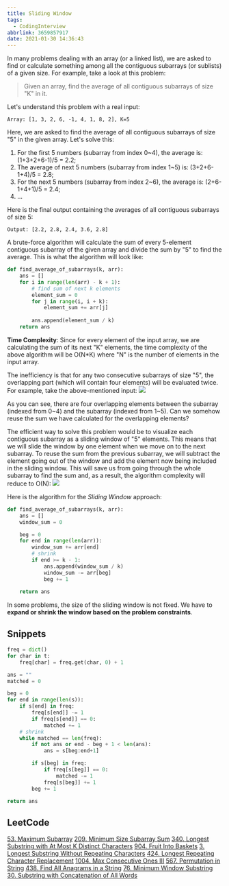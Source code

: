 ```yaml
---
title: Sliding Window
tags:
  - CodingInterview
abbrlink: 3659857917
date: 2021-01-30 14:36:43
---
```

In many problems dealing with an array (or a linked list), we are asked to find or calculate something among all the contiguous subarrays (or sublists) of a given size. For example, take a look at this problem:
> Given an array, find the average of all contiguous subarrays of size "K" in it.

Let's understand this problem with a real input:
```text
Array: [1, 3, 2, 6, -1, 4, 1, 8, 2], K=5
```

Here, we are asked to find the average of all contiguous subarrays of size "5" in the given array. Let's solve this:
1. For the first 5 numbers (subarray from index 0~4), the average is: (1+3+2+6-1)/5 = 2.2;
2. The average of next 5 numbers (subarray from index 1~5) is: (3+2+6-1+4)/5 = 2.8;
3. For the next 5 numbers (subarray from index 2~6), the average is: (2+6-1+4+1)/5 = 2.4;
4. ...

Here is the final output containing the averages of all contiguous subarrays of size 5:
```text
Output: [2.2, 2.8, 2.4, 3.6, 2.8]
```
<!--more-->
A brute-force algorithm will calculate the sum of every 5-element contiguous subarray of the given array and divide the sum by "5" to find the average. This is what the algorithm will look like:
```python
def find_average_of_subarrays(k, arr):
    ans = []
    for i in range(len(arr) - k + 1):
        # find sum of next k elements
        element_sum = 0
        for j in range(i, i + k):
            element_sum += arr[j]
        
        ans.append(element_sum / k)
    return ans
```

**Time Complexity**: Since for every element of the input array, we are calculating the sum of its next "K" elements, the time complexity of the above algorithm will be O(N\*K) where "N" is the number of elements in the input array.

The inefficiency is that for any two consecutive subarrays of size "5", the overlapping part (which will contain four elements) will be evaluated twice. For example, take the above-mentioned input:
![](https://raw.githubusercontent.com/necusjz/p/master/CodingInterview/educative/00.png)

As you can see, there are four overlapping elements between the subarray (indexed from 0\~4) and the subarray (indexed from 1\~5). Can we somehow reuse the sum we have calculated for the overlapping elements?

The efficient way to solve this problem would be to visualize each contiguous subarray as a sliding window of "5" elements. This means that we will slide the window by one element when we move on to the next subarray. To reuse the sum from the previous subarray, we will subtract the element going out of the window and add the element now being included in the sliding window. This will save us from going through the whole subarray to find the sum and, as a result, the algorithm complexity will reduce to O(N):
![](https://raw.githubusercontent.com/necusjz/p/master/CodingInterview/educative/01.png)

Here is the algorithm for the _Sliding Window_ approach:
```python
def find_average_of_subarrays(k, arr):
    ans = []
    window_sum = 0

    beg = 0
    for end in range(len(arr)):
        window_sum += arr[end]
        # shrink
        if end >= k - 1:
            ans.append(window_sum / k)
            window_sum -= arr[beg]
            beg += 1
    
    return ans
```

In some problems, the size of the sliding window is not fixed. We have to **expand or shrink the window based on the problem constraints**.

## Snippets
```python
freq = dict()
for char in t:
    freq[char] = freq.get(char, 0) + 1

ans = ""
matched = 0

beg = 0
for end in range(len(s)):
    if s[end] in freq:
        freq[s[end]] -= 1
        if freq[s[end]] == 0:
            matched += 1
    # shrink
    while matched == len(freq):
        if not ans or end - beg + 1 < len(ans):
            ans = s[beg:end+1]

        if s[beg] in freq:
            if freq[s[beg]] == 0:
                matched -= 1
            freq[s[beg]] += 1
        beg += 1

return ans
```

## LeetCode
[53. Maximum Subarray](https://leetcode.com/problems/maximum-subarray/)
[209. Minimum Size Subarray Sum](https://leetcode.com/problems/minimum-size-subarray-sum/)
[340. Longest Substring with At Most K Distinct Characters](https://leetcode.com/problems/longest-substring-with-at-most-k-distinct-characters/)
[904. Fruit Into Baskets](https://leetcode.com/problems/fruit-into-baskets/)
[3. Longest Substring Without Repeating Characters](https://leetcode.com/problems/longest-substring-without-repeating-characters/)
[424. Longest Repeating Character Replacement](https://leetcode.com/problems/longest-repeating-character-replacement/)
[1004. Max Consecutive Ones III](https://leetcode.com/problems/max-consecutive-ones-iii/)
[567. Permutation in String](https://leetcode.com/problems/permutation-in-string/)
[438. Find All Anagrams in a String](https://leetcode.com/problems/find-all-anagrams-in-a-string/)
[76. Minimum Window Substring](https://leetcode.com/problems/minimum-window-substring/)
[30. Substring with Concatenation of All Words](https://leetcode.com/problems/substring-with-concatenation-of-all-words/)
